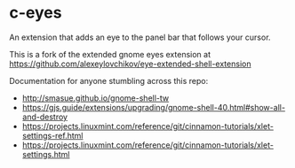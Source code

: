 # c-eyes

An extension that adds an eye to the panel bar that follows your cursor.

This is a fork of the extended gnome eyes extension at https://github.com/alexeylovchikov/eye-extended-shell-extension

Documentation for anyone stumbling across this repo:

* http://smasue.github.io/gnome-shell-tw
* https://gjs.guide/extensions/upgrading/gnome-shell-40.html#show-all-and-destroy
* https://projects.linuxmint.com/reference/git/cinnamon-tutorials/xlet-settings-ref.html
* https://projects.linuxmint.com/reference/git/cinnamon-tutorials/xlet-settings.html
